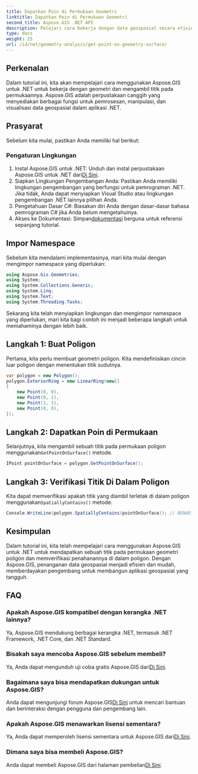 ```yaml
---
title: Dapatkan Poin di Permukaan Geometri
linktitle: Dapatkan Poin di Permukaan Geometri
second_title: Aspose.GIS .NET API
description: Pelajari cara bekerja dengan data geospasial secara efisien menggunakan Aspose.GIS untuk .NET. Panduan langkah demi langkah dan FAQ disertakan.
type: docs
weight: 25
url: /id/net/geometry-analysis/get-point-on-geometry-surface/
---
```

## Perkenalan
Dalam tutorial ini, kita akan mempelajari cara menggunakan Aspose.GIS untuk .NET untuk bekerja dengan geometri dan mengambil titik pada permukaannya. Aspose.GIS adalah perpustakaan canggih yang menyediakan berbagai fungsi untuk pemrosesan, manipulasi, dan visualisasi data geospasial dalam aplikasi .NET.
## Prasyarat
Sebelum kita mulai, pastikan Anda memiliki hal berikut:
### Pengaturan Lingkungan
1. Instal Aspose.GIS untuk .NET: Unduh dan instal perpustakaan Aspose.GIS untuk .NET dari[Di Sini](https://releases.aspose.com/gis/net/).
2. Siapkan Lingkungan Pengembangan Anda: Pastikan Anda memiliki lingkungan pengembangan yang berfungsi untuk pemrograman .NET. Jika tidak, Anda dapat menyiapkan Visual Studio atau lingkungan pengembangan .NET lainnya pilihan Anda.
3. Pengetahuan Dasar C#: Biasakan diri Anda dengan dasar-dasar bahasa pemrograman C# jika Anda belum mengetahuinya.
4.  Akses ke Dokumentasi: Simpan[dokumentasi](https://reference.aspose.com/gis/net/) berguna untuk referensi sepanjang tutorial.

## Impor Namespace
Sebelum kita mendalami implementasinya, mari kita mulai dengan mengimpor namespace yang diperlukan:

```csharp
using Aspose.Gis.Geometries;
using System;
using System.Collections.Generic;
using System.Linq;
using System.Text;
using System.Threading.Tasks;
```

Sekarang kita telah menyiapkan lingkungan dan mengimpor namespace yang diperlukan, mari kita bagi contoh ini menjadi beberapa langkah untuk memahaminya dengan lebih baik.
## Langkah 1: Buat Poligon
Pertama, kita perlu membuat geometri poligon. Kita mendefinisikan cincin luar poligon dengan menentukan titik sudutnya.
```csharp
var polygon = new Polygon();
polygon.ExteriorRing = new LinearRing(new[]
{
    new Point(0, 0),
    new Point(0, 1),
    new Point(1, 1),
    new Point(0, 0),
});
```
## Langkah 2: Dapatkan Poin di Permukaan
Selanjutnya, kita mengambil sebuah titik pada permukaan poligon menggunakan`GetPointOnSurface()` metode.
```csharp
IPoint pointOnSurface = polygon.GetPointOnSurface();
```
## Langkah 3: Verifikasi Titik Di Dalam Poligon
 Kita dapat memverifikasi apakah titik yang diambil terletak di dalam poligon menggunakan`SpatiallyContains()` metode.
```csharp
Console.WriteLine(polygon.SpatiallyContains(pointOnSurface)); // BENAR
```

## Kesimpulan
Dalam tutorial ini, kita telah mempelajari cara menggunakan Aspose.GIS untuk .NET untuk mendapatkan sebuah titik pada permukaan geometri poligon dan memverifikasi penahanannya di dalam poligon. Dengan Aspose.GIS, penanganan data geospasial menjadi efisien dan mudah, memberdayakan pengembang untuk membangun aplikasi geospasial yang tangguh.
## FAQ
### Apakah Aspose.GIS kompatibel dengan kerangka .NET lainnya?
Ya, Aspose.GIS mendukung berbagai kerangka .NET, termasuk .NET Framework, .NET Core, dan .NET Standard.
### Bisakah saya mencoba Aspose.GIS sebelum membeli?
 Ya, Anda dapat mengunduh uji coba gratis Aspose.GIS dari[Di Sini](https://releases.aspose.com/).
### Bagaimana saya bisa mendapatkan dukungan untuk Aspose.GIS?
 Anda dapat mengunjungi forum Aspose.GIS[Di Sini](https://forum.aspose.com/c/gis/33) untuk mencari bantuan dan berinteraksi dengan pengguna dan pengembang lain.
### Apakah Aspose.GIS menawarkan lisensi sementara?
 Ya, Anda dapat memperoleh lisensi sementara untuk Aspose.GIS dari[Di Sini](https://purchase.aspose.com/temporary-license/).
### Dimana saya bisa membeli Aspose.GIS?
 Anda dapat membeli Aspose.GIS dari halaman pembelian[Di Sini](https://purchase.aspose.com/buy).